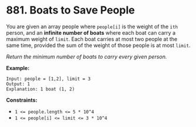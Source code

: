 # 881. Boats to Save People

You are given an array people where `people[i]` is the weight of the `ith` person, and an **infinite number of boats** where each boat can carry a maximum weight of `limit`. Each boat carries at most two people at the same time, provided the sum of the weight of those people is at most `limit`.

*Return the minimum number of boats to carry every given person.*

**Example:**
```
Input: people = [1,2], limit = 3
Output: 1
Explanation: 1 boat (1, 2)
```

**Constraints:**
- `1 <= people.length <= 5 * 10^4`
- `1 <= people[i] <= limit <= 3 * 10^4`
